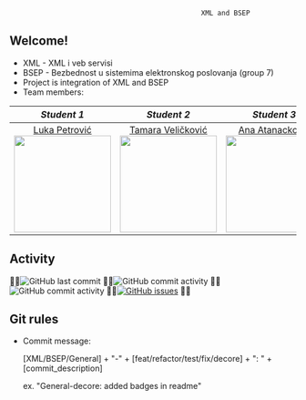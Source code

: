                                                    XML and BSEP  
                                                   
## Welcome!

 - XML - XML i veb servisi
 - BSEP - Bezbednost u sistemima elektronskog poslovanja (group 7)
 - Project is integration of XML and BSEP
 - Team members:


|       *Student 1*       |       *Student 2*       |       *Student 3*       |       *Student 4*       |
|:----------------------:|:----------------------:|:----------------------:|:----------------------:|
| [Luka Petrović](https://github.com/lukapetrovic3110) <br> <img src="https://avatars.githubusercontent.com/u/58331163?s=400&u=07ea033ef6ec9a611746bac3e8fb257f0099e261&v=4" width="170" height="170"> | [Tamara Veličković](https://github.com/velicko-tam) <br> <img src="https://avatars.githubusercontent.com/u/59019735?s=400&v=4" width="170" height="170"> | [Ana Atanacković](https://github.com/Ana00000/) <br> <img src="https://avatars.githubusercontent.com/u/57576323?s=400&u=1ef5aae0fac636355c779a07004eb66378464adc&v=4" width="170" height="170"> | [Dušan Trkulja](https://github.com/trki293) <br> <img src="https://avatars.githubusercontent.com/u/59773039?s=400&v=4" width="170" height="170"> |


## Activity
🌸🌸<img alt="GitHub last commit" src="https://img.shields.io/github/last-commit/Ana00000/ISA?color=9cf&style=flat">
🌸🌸<img alt="GitHub commit activity" src="https://img.shields.io/github/commit-activity/m/Ana00000/ISA?color=9cf&style=flat">
🌸🌸<img alt="GitHub commit activity" src="https://img.shields.io/github/commit-activity/y/Ana00000/ISA?color=9cf&style=flat">
🌸🌸<a href="https://github.com/Ana00000/ISA/issues"><img alt="GitHub issues" src="https://img.shields.io/github/issues/Ana00000/ISA?color=9cf"></a>
🌸🌸

## Git rules
- Commit message:

    [XML/BSEP/General] + "-" + [feat/refactor/test/fix/decore] + ": " + [commit_description]
    
    ex. "General-decore: added badges in readme" 
    
